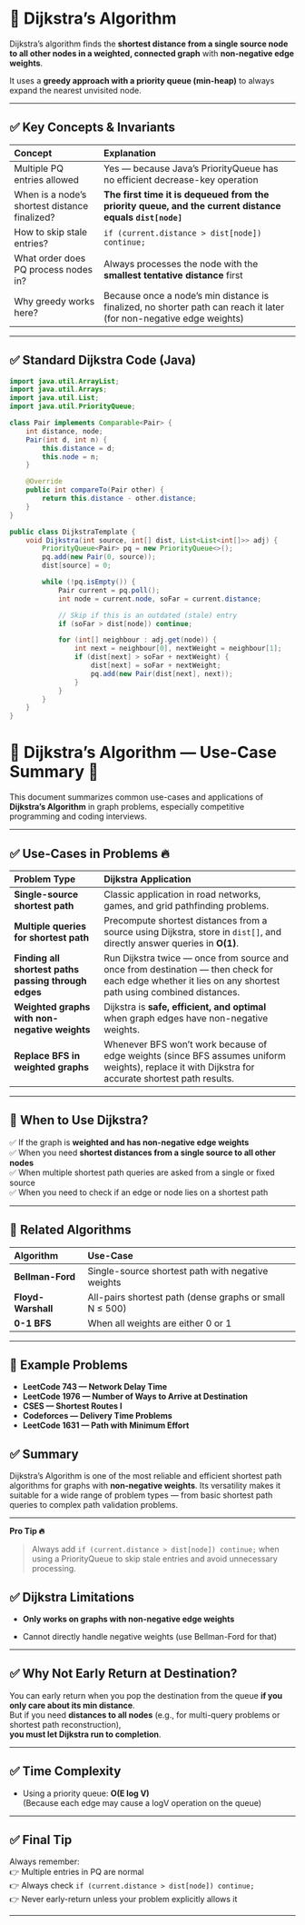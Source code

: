 
# 📌 Dijkstra’s Algorithm


Dijkstra’s algorithm finds the **shortest distance from a single source node to all other nodes in a weighted, connected graph** with **non-negative edge weights**.

It uses a **greedy approach with a priority queue (min-heap)** to always expand the nearest unvisited node.

---

## ✅ Key Concepts & Invariants

| Concept | Explanation |
|:----------------|:--------------------------------------------------|
| Multiple PQ entries allowed | Yes — because Java’s PriorityQueue has no efficient decrease-key operation |
| When is a node’s shortest distance finalized? | **The first time it is dequeued from the priority queue, and the current distance equals `dist[node]`** |
| How to skip stale entries? | `if (current.distance > dist[node]) continue;` |
| What order does PQ process nodes in? | Always processes the node with the **smallest tentative distance** first |
| Why greedy works here? | Because once a node’s min distance is finalized, no shorter path can reach it later (for non-negative edge weights) |

---

## ✅ Standard Dijkstra Code (Java)

```java
import java.util.ArrayList;
import java.util.Arrays;
import java.util.List;
import java.util.PriorityQueue;

class Pair implements Comparable<Pair> {
    int distance, node;
    Pair(int d, int n) {
        this.distance = d;
        this.node = n;
    }

    @Override
    public int compareTo(Pair other) {
        return this.distance - other.distance;
    }
}

public class DijkstraTemplate {
    void Dijkstra(int source, int[] dist, List<List<int[]>> adj) {
        PriorityQueue<Pair> pq = new PriorityQueue<>();
        pq.add(new Pair(0, source));
        dist[source] = 0;

        while (!pq.isEmpty()) {
            Pair current = pq.poll();
            int node = current.node, soFar = current.distance;

            // Skip if this is an outdated (stale) entry
            if (soFar > dist[node]) continue;

            for (int[] neighbour : adj.get(node)) {
                int next = neighbour[0], nextWeight = neighbour[1];
                if (dist[next] > soFar + nextWeight) {
                    dist[next] = soFar + nextWeight;
                    pq.add(new Pair(dist[next], next));
                }
            }
        }
    }
}

```


# 📌 Dijkstra’s Algorithm — Use-Case Summary 🚀

This document summarizes common use-cases and applications of **Dijkstra’s Algorithm** in graph problems, especially competitive programming and coding interviews.

---

## ✅ Use-Cases in Problems 🔥

| Problem Type                                | Dijkstra Application                                                                 |
|:--------------------------------------------|:-------------------------------------------------------------------------------------|
| **Single-source shortest path**             | Classic application in road networks, games, and grid pathfinding problems.          |
| **Multiple queries for shortest path**      | Precompute shortest distances from a source using Dijkstra, store in `dist[]`, and directly answer queries in **O(1)**. |
| **Finding all shortest paths passing through edges** | Run Dijkstra twice — once from source and once from destination — then check for each edge whether it lies on any shortest path using combined distances. |
| **Weighted graphs with non-negative weights** | Dijkstra is **safe, efficient, and optimal** when graph edges have non-negative weights. |
| **Replace BFS in weighted graphs**          | Whenever BFS won’t work because of edge weights (since BFS assumes uniform weights), replace it with Dijkstra for accurate shortest path results. |

---

## 📌 When to Use Dijkstra?

✅ If the graph is **weighted and has non-negative edge weights**  
✅ When you need **shortest distances from a single source to all other nodes**  
✅ When multiple shortest path queries are asked from a single or fixed source  
✅ When you need to check if an edge or node lies on a shortest path  

---

## 📌 Related Algorithms  

| Algorithm      | Use-Case                                      |
|:---------------|:------------------------------------------------|
| **Bellman-Ford** | Single-source shortest path with negative weights |
| **Floyd-Warshall** | All-pairs shortest path (dense graphs or small N ≤ 500) |
| **0-1 BFS**     | When all weights are either 0 or 1 |

---

## 📌 Example Problems  

- **LeetCode 743 — Network Delay Time**
- **LeetCode 1976 — Number of Ways to Arrive at Destination**
- **CSES — Shortest Routes I**
- **Codeforces — Delivery Time Problems**
- **LeetCode 1631 — Path with Minimum Effort**



## ✅ Summary  

Dijkstra’s Algorithm is one of the most reliable and efficient shortest path algorithms for graphs with **non-negative weights**. Its versatility makes it suitable for a wide range of problem types — from basic shortest path queries to complex path validation problems.

---

**Pro Tip 🔥**  
> Always add `if (current.distance > dist[node]) continue;` when using a PriorityQueue to skip stale entries and avoid unnecessary processing.


## ✅ Dijkstra Limitations

-   **Only works on graphs with non-negative edge weights**
    
-   Cannot directly handle negative weights (use Bellman-Ford for that)
    

----------

## ✅ Why Not Early Return at Destination?

You can early return when you pop the destination from the queue **if you only care about its min distance**.  
But if you need **distances to all nodes** (e.g., for multi-query problems or shortest path reconstruction),  
**you must let Dijkstra run to completion**.

----------

## ✅ Time Complexity

-   Using a priority queue: **O(E log V)**  
    (Because each edge may cause a logV operation on the queue)
    

----------

## ✅ Final Tip

Always remember:  
👉 Multiple entries in PQ are normal  
👉 Always check `if (current.distance > dist[node]) continue;`  
👉 Never early-return unless your problem explicitly allows it

----------

